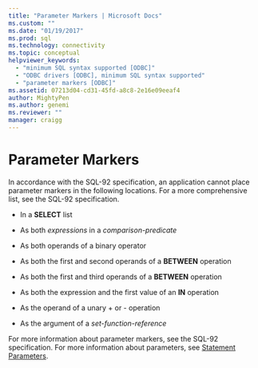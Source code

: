 ```yaml
---
title: "Parameter Markers | Microsoft Docs"
ms.custom: ""
ms.date: "01/19/2017"
ms.prod: sql
ms.technology: connectivity
ms.topic: conceptual
helpviewer_keywords: 
  - "minimum SQL syntax supported [ODBC]"
  - "ODBC drivers [ODBC], minimum SQL syntax supported"
  - "parameter markers [ODBC]"
ms.assetid: 07213d04-cd31-45fd-a8c8-2e16e09eeaf4
author: MightyPen
ms.author: genemi
ms.reviewer: ""
manager: craigg
---
```

# Parameter Markers
In accordance with the SQL-92 specification, an application cannot place parameter markers in the following locations. For a more comprehensive list, see the SQL-92 specification.  
  
-   In a **SELECT** list  
  
-   As both *expressions* in a *comparison-predicate*  
  
-   As both operands of a binary operator  
  
-   As both the first and second operands of a **BETWEEN** operation  
  
-   As both the first and third operands of a **BETWEEN** operation  
  
-   As both the expression and the first value of an **IN** operation  
  
-   As the operand of a unary + or - operation  
  
-   As the argument of a *set-function-reference*  
  
 For more information about parameter markers, see the SQL-92 specification. For more information about parameters, see [Statement Parameters](../../../odbc/reference/develop-app/statement-parameters.md).
